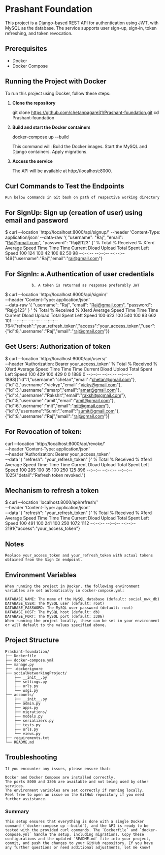 # Prashant Foundation

This project is a Django-based REST API for authentication using JWT, with MySQL as the database. The service supports user sign-up, sign-in, token refreshing, and token revocation.

## Prerequisites

- Docker
- Docker Compose

## Running the Project with Docker

To run this project using Docker, follow these steps:

1. **Clone the repository**

   git clone https://github.com/chetanpagare31/Prashant-foundation.git
   cd Prashant-foundation

2. **Build and start the Docker containers**

    docker-compose up --build

    This command will:
        Build the Docker images.
        Start the MySQL and Django containers.
        Apply migrations.


3. **Access the service**

    The API will be available at http://localhost:8000.

## Curl Commands to Test the Endpoints
    Run below commands in Git bash on path of respective working directory 

## For SignUp: Sign up (creation of user) using email and password

$ curl --location 'http://localhost:8000/api/signup/' --header 'Content-Type: application/json' --data-raw '{
    "username": "Raj",
    "email": "Raj@gmail.com",
    "password": "Raj@123"
}'
  % Total    % Received % Xferd  Average Speed   Time    Time     Time  Current
                                 Dload  Upload   Total   Spent    Left  Speed
100   124  100    42  100    82     50     98 --:--:-- --:--:-- --:--:--   149{"username":"Raj","email":"raj@gmail.com"}


## For SignIn: a.Authentication of user credentials 
                b. A token is returned as response preferably JWT

$ curl --location 'http://localhost:8000/api/signin/' \
--header 'Content-Type: application/json' \
--data-raw '{
    "username": "Raj",
    "email": "Raj@gmail.com",
    "password": "Raj@123"
}
'
  % Total    % Received % Xferd  Average Speed   Time    Time     Time  Current
                                 Dload  Upload   Total   Spent    Left  Speed
100   623  100   540  100    83    662    101 --:--:-- --:--:-- --:--:--   764{"refresh":"your_refresh_token","access":"your_access_token","user":{"id":8,"username":"Raj","email":"raj@gmail.com"}}



## Get Users: Authorization of token


$ curl --location 'http://localhost:8000/api/users/' \
--header 'Authorization: Bearer your_access_token'
  % Total    % Received % Xferd  Average Speed   Time    Time     Time  Current
                                 Dload  Upload   Total   Spent    Left  Speed
100   429  100   429    0     0   1889      0 --:--:-- --:--:-- --:--:--  1898[{"id":1,"username":"chetan","email":"chetan@gmail.com"},{"id":2,"username":"vickyp","email":"vicky@gmail.com"},{"id":3,"username":"amarp","email":"amar@gmail.com"},{"id":4,"username":"Rakshit","email":"rakshit@gmail.com"},{"id":5,"username":"amit","email":"amit@gmail.com"},{"id":6,"username":"mit","email":"mit@gmail.com"},{"id":7,"username":"Sumit","email":"sumit@gmail.com"},{"id":8,"username":"Raj","email":"raj@gmail.com"}]





## For Revocation of token: 

curl --location 'http://localhost:8000/api/revoke/' \
--header 'Content-Type: application/json' \
--header 'Authorization: Bearer your_access_token' \
--data '{
    "refresh": "your_refresh_token"
}'
  % Total    % Received % Xferd  Average Speed   Time    Time     Time  Current
                                 Dload  Upload   Total   Spent    Left  Speed
100   285  100    35  100   250    125    896 --:--:-- --:--:-- --:--:--  1025{"detail":"Refresh token revoked."}



## Mechanism to refresh a token

$ curl --location 'localhost:8000/api/refresh/' \
--header 'Content-Type: application/json' \
--data '{
    "refresh": "your_refresh_token"
}'
  % Total    % Received % Xferd  Average Speed   Time    Time     Time  Current
                                 Dload  Upload   Total   Spent    Left  Speed
100   491  100   241  100   250   1072   1112 --:--:-- --:--:-- --:--:--  2191{"access":"your_access_token"}



## Notes

    Replace your_access_token and your_refresh_token with actual tokens obtained from the Sign In endpoint.

## Environment Variables

    When running the project in Docker, the following environment variables are set automatically in docker-compose.yml:

    DATABASE_NAME: The name of the MySQL database (default: social_nwk_db)
    DATABASE_USER: The MySQL user (default: root)
    DATABASE_PASSWORD: The MySQL user password (default: root)
    DATABASE_HOST: The MySQL host (default: db)
    DATABASE_PORT: The MySQL port (default: 3306)
    When running the project locally, these can be set in your environment or will default to the values specified above.

## Project Structure

    Prashant-foundation/
    ├── Dockerfile
    ├── docker-compose.yml
    ├── manage.py
    ├── .dockerignore
    ├── socialNetworkingProject/
    │   ├── __init__.py
    │   ├── settings.py
    │   ├── urls.py
    │   └── wsgi.py
    ├── accounts/
    │   ├── __init__.py
    │   ├── admin.py
    │   ├── apps.py
    │   ├── migrations/
    │   ├── models.py
    │   ├── serializers.py
    │   ├── tests.py
    │   ├── urls.py
    │   └── views.py
    ├── requirements.txt
    └── README.md

## Troubleshooting

    If you encounter any issues, please ensure that:

    Docker and Docker Compose are installed correctly.
    The ports 8000 and 3306 are available and not being used by other services.
    The environment variables are set correctly if running locally.
    Feel free to open an issue on the GitHub repository if you need further assistance. 


### Summary

    This setup ensures that everything is done with a single Docker command (`docker-compose up --build`), and the API is ready to be tested with the provided curl commands. The `Dockerfile` and `docker-compose.yml` handle the setup, including migrations. Copy these configurations and the updated `README.md` file into your project, commit, and push the changes to your GitHub repository. If you have any further questions or need additional adjustments, let me know!
